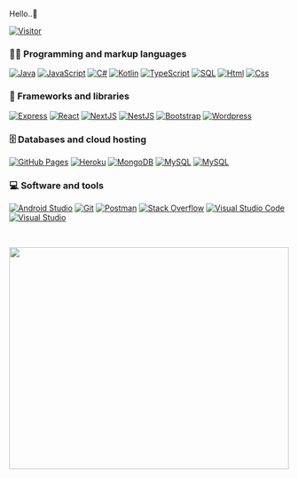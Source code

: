 Hello..👋

[![Visitor](https://visitor-badge.laobi.icu/badge?page_id=broscr.broscr)](#)

### 👨‍💻 Programming and markup languages
[![Java](https://custom-icon-badges.demolab.com/badge/-Java-007396?logo=java&logoColor=white)](https://www.java.com/)
[![JavaScript](https://custom-icon-badges.demolab.com/badge/-JavaScript-F7DF1E?logo=javascript&logoColor=black)](https://www.javascript.com/)
[![C#](https://custom-icon-badges.demolab.com/badge/-C%20Sharp-000000?logo=csharp&logoColor=white)](https://learn.microsoft.com/en-us/dotnet/csharp/)
[![Kotlin](https://custom-icon-badges.demolab.com/badge/-Kotlin-7952B3?logo=kotlin&logoColor=purple)](https://kotlinlang.org/)
[![TypeScript](https://custom-icon-badges.demolab.com/badge/-TypeScript-007ACC.svg?logo=typescript&logoColor=white)](https://www.typescriptlang.org/)
[![SQL](https://custom-icon-badges.demolab.com/badge/SQL-025E8C.svg?logo=database&logoColor=white)](#)
[![Html](https://custom-icon-badges.demolab.com/badge/Html-FFFFFF.svg?logo=html&logoColor=white)](#)
[![Css](https://custom-icon-badges.demolab.com/badge/Css3-025E8C.svg?logo=css3&logoColor=white)](#)


### 🧰 Frameworks and libraries
[![Express](https://custom-icon-badges.demolab.com/badge/-Express-000000?logo=express&logoColor=white)](https://expressjs.com/)
[![React](https://custom-icon-badges.demolab.com/badge/-React-218AAB?logo=react&logoColor=white)](https://reactjs.org/)
[![NextJS](https://custom-icon-badges.demolab.com/badge/-Next.js-FFFFFF?logo=next.js&logoColor=black)](https://nextjs.org/)
[![NestJS](https://custom-icon-badges.demolab.com/badge/-NestJS-000000?logo=nestjs&logoColor=red)](https://nestjs.com/)
[![Bootstrap](https://custom-icon-badges.demolab.com/badge/-Bootstrap-7952B3?logo=bootstrap&logoColor=white)](https://getbootstrap.com/)
[![Wordpress](https://custom-icon-badges.demolab.com/badge/-Wordpress-21759B?logo=wordpress&logoColor=white)](https://reactjs.org/)

### 🗄️ Databases and cloud hosting

<p>
    <a href="#"><img alt="GitHub Pages" src="https://img.shields.io/badge/GitHub%20Pages-327FC7.svg?logo=github&logoColor=white"></a>
    <a href="#"><img alt="Heroku" src="https://img.shields.io/badge/Heroku-430098.svg?logo=heroku&logoColor=white"></a>
    <a href="#"><img alt="MongoDB" src ="https://img.shields.io/badge/MongoDB-4ea94b.svg?logo=mongodb&logoColor=white"></a>
    <a href="#"><img alt="MySQL" src="https://img.shields.io/badge/MySQL-00f.svg?logo=mysql&logoColor=white"></a>
    <a href="#"><img alt="MySQL" src="https://custom-icon-badges.demolab.com/badge/SQL-025E8C.svg?logo=database&logoColor=white"></a>
</p>

### 💻 Software and tools

<p>
    <a href="#"><img alt="Android Studio" src="https://img.shields.io/badge/Android%20Studio-008678.svg?logo=android-studio&logoColor=white"></a>
    <a href="#"><img alt="Git" src="https://img.shields.io/badge/Git-F05033.svg?logo=git&logoColor=white"></a>
    <a href="#"><img alt="Postman" src="https://img.shields.io/badge/Postman-FF6C37?logo=postman&logoColor=white"></a>
    <a href="#"><img alt="Stack Overflow" src="https://img.shields.io/badge/-Stack%20Overflow-FE7A16?logo=stack-overflow&logoColor=white"></a>
    <a href="#"><img alt="Visual Studio Code" src="https://img.shields.io/badge/Visual%20Studio%20Code-0078d7.svg?logo=visual-studio-code&logoColor=white"></a>
    <a href="#"><img alt="Visual Studio" src="https://img.shields.io/badge/Visual%20Studio-FFFFFF.svg?logo=visual-studio&logoColor=purple"></a>
</p>
<br/>  



<img src="https://wakatime.com/share/@f248d9b9-b9af-4c74-bc10-e2f60e39240c/f502c9ee-4e7e-49c3-a92e-236e5494d42f.svg" width="100%" height="400"></img>


